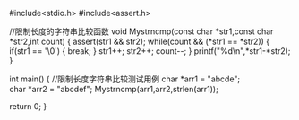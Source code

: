 #include<stdio.h>
#include<assert.h>

//限制长度的字符串比较函数
void Mystrncmp(const char *str1,const char *str2,int  count)
{
	assert(str1 && str2);
	while(count && (*str1 == *str2))
	{
		if(str1 == '\0')
		{
			break;
		}
		str1++;
		str2++;
		count--;
	}
	printf("%d\n",*str1-*str2);
}

int main()
{
  //限制长度字符串比较测试用例
	char *arr1 = "abcde";           
	char *arr2 = "abcdef";
	Mystrncmp(arr1,arr2,strlen(arr1));
  
  return 0;
}
